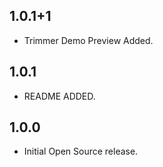 ## 1.0.1+1

* Trimmer Demo Preview Added.

## 1.0.1

* README ADDED.

## 1.0.0

* Initial Open Source release.
